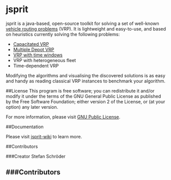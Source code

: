 jsprit
======
jsprit is a java-based, open-source toolkit for solving a set of well-known [vehicle routing problems](http://neo.lcc.uma.es/vrp/vehicle-routing-problem/) (VRP). 
It is lightweight and easy-to-use, and based on heuristics currently solving the following problems:
- [Capacitated VRP](http://neo.lcc.uma.es/vrp/vrp-flavors/capacitated-vrp/)
- [Multiple Depot VRP](http://neo.lcc.uma.es/vrp/vrp-flavors/multiple-depot-vrp/)
- [VRP with time windows](http://neo.lcc.uma.es/vrp/vrp-flavors/vrp-with-time-windows/)
- VRP with heterogeneous fleet
- Time-dependent VRP

Modifying the algorithms and visualising the discovered solutions is as easy and handy as 
reading classical VRP instances to benchmark your algorithm.


##License
This program is free software; you can redistribute it and/or
modify it under the terms of the GNU General Public License
as published by the Free Software Foundation; either version 2
of the License, or (at your option) any later version.

For more information, please visit [GNU Public License](http://opensource.org/licenses/GPL-2.0).

##Documentation

Please visit [jsprit-wiki](https://github.com/jsprit/jsprit/wiki) to learn more.

##Contributors

###Creator
Stefan Schröder 

###Contributors
-

